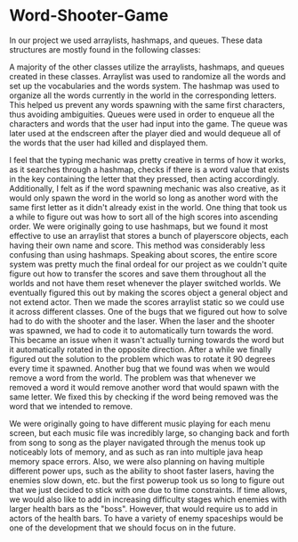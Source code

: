 # Word-Shooter-Game
In our project we used arraylists, hashmaps, and queues. These data structures are mostly found in the following classes:

A majority of the other classes utilize the arraylists, hashmaps, and queues created in these classes. Arraylist was used to randomize all the words and set up the vocabularies and the words system. The hashmap was used to organize all the words currently in the world in the corresponding letters. This helped us prevent any words spawning with the same first characters, thus avoiding ambiguities. Queues were used in order to enqueue all the characters and words that the user had input into the game. The queue was later used at the endscreen after the player died and would dequeue all of the words that the user had killed and displayed them.  

I feel that the typing mechanic was pretty creative in terms of how it works, as it searches through a hashmap, checks if there is a word value that exists in the key containing the letter that they pressed, then acting accordingly. Additionally, I felt as if the word spawning mechanic was also creative, as it would only spawn the word in the world so long as another word with the same first letter as it didn't already exist in the world. One thing that took us a while to figure out was how to sort all of the high scores into ascending order. We were originally going to use hashmaps, but we found it most effective to use an arraylist that stores a bunch of playerscore objects, each having their own name and score. This method was considerably less confusing than using hashmaps. Speaking about scores, the entire score system was pretty much the final ordeal for our project as we couldn't quite figure out how to transfer the scores and save them throughout all the worlds and not have them reset whenever the player switched worlds. We eventually figured this out by making the scores object a general object and not extend actor. Then we made the scores arraylist static so we could use it across different classes. One of the bugs that we figured out how to solve had to do with the shooter and the laser. When the laser and the shooter was spawned, we had to code it to automatically turn towards the word. This became an issue when it wasn't actually turning towards the word but it automatically rotated in the opposite direction. After a while we finally figured out the solution to the problem which was to rotate it 90 degrees every time it spawned. Another bug that we found was when we would remove a word from the world. The problem was that whenever we removed a word it would remove another word that would spawn with the same letter. We fixed this by checking if the word being removed was the word that we intended to remove.

We were originally going to have different music playing for each menu screen, but each music file was incredibly large, so changing back and forth from song to song as the player navigated through the menus took up noticeably lots of memory, and as such as ran into multiple java heap memory space errors. Also, we were also planning on having multiple different power ups, such as the ability to shoot faster lasers, having the enemies slow down, etc. but the first powerup took us so long to figure out that we just decided to stick with one due to time constraints. If time allows, we would also like to add in increasing difficulty stages which enemies with larger health bars as the "boss". However, that would require us to add in actors of the health bars. To have a variety of enemy spaceships would be one of the development that we should focus on in the future.
